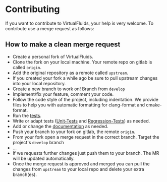<!-- SPDX-License-Identifier: CC-BY-4.0 -->
<!-- SPDX-FileCopyrightText: Copyright © VirtualFluids Project contributors, see AUTHORS.md in root folder -->
# Contributing
If you want to contribute to VirtualFluids, your help is very welcome.
To contribute use a merge request as follows:

## How to make a clean merge request

- Create a personal fork of VirtualFluids.
- Clone the fork on your local machine. Your remote repo on gitlab is called `origin`.
- Add the original repository as a remote called `upstream`.
- If you created your fork a while ago be sure to pull upstream changes into your local repository.
- Create a new branch to work on! Branch from `develop`
- Implement/fix your feature, comment your code.
- Follow the code style of the project, including indentation. We provide files to help you with automatic formatting for clang-format and cmake-format.
- Run the <!-- DOXYGEN_MAKE_REF -->[tests](docs/pages/unit-tests).
- Write or adapt tests (<!-- DOXYGEN_MAKE_REF -->[Unit-Tests](docs/pages/unit-tests) and <!-- DOXYGEN_MAKE_REF -->[Regression-Tests](docs/pages/regression-tests)) as needed.
- Add or change the <!-- DOXYGEN_MAKE_REF -->[documentation](docs/pages/how-to-document-code) as needed.
- Push your branch to your fork on gitlab, the remote `origin`.
- From your fork open a merge request in the correct branch. Target the project's `develop` branch
- …
- If we requests further changes just push them to your branch. The MR will be updated automatically.
- Once the merge request is approved and merged you can pull the changes from `upstream` to your local repo and delete
your extra branch(es).

